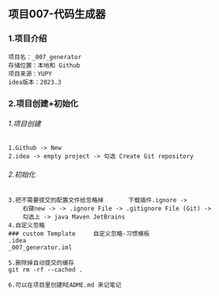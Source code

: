 ## 项目007-代码生成器

### 1.项目介绍

```
项目名：_007_generator
存储位置：本地和 Github
项目来源：YUPY
idea版本：2023.3
```



### 2.项目创建+初始化

###### 1.项目创建

```
1.Github -> New
2.idea -> empty project -> 勾选 Create Git repository
```

###### 2.初始化

```
3.把不需要提交的配置文件给忽略掉		下载插件.ignore ->
	右键new -> -> .ignore File -> .gitignore File (Git) ->
	勾选上 -> java Maven JetBrains
4.自定义忽略
### custom Template     自定义忽略-习惯模板
.idea
_007_generator.iml

5.删除掉自动提交的缓存
git rm -rf --cached .

6.可以在项目里创建README.md	来记笔记
```















